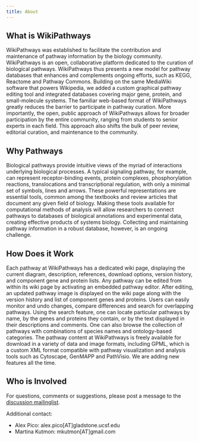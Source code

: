 ```yaml
---
title: About
---
```

<h2>What is WikiPathways</h2>
<p>WikiPathways was established to facilitate the contribution and maintenance of pathway information by the biology community. WikiPathways is an open, collaborative platform dedicated to the curation of biological pathways. WikiPathways thus presents a new model for pathway databases that enhances and complements ongoing efforts, such as KEGG, Reactome and Pathway Commons. Building on the same MediaWiki software that powers Wikipedia, we added a custom graphical pathway editing tool and integrated databases covering major gene, protein, and small-molecule systems. The familiar web-based format of WikiPathways greatly reduces the barrier to participate in pathway curation. More importantly, the open, public approach of WikiPathways allows for broader participation by the entire community, ranging from students to senior experts in each field. This approach also shifts the bulk of peer review, editorial curation, and maintenance to the community.</p>

<h2>Why Pathways</h2>
<p>Biological pathways provide intuitive views of the myriad of interactions underlying biological processes. A typical signaling pathway, for example, can represent receptor-binding events, protein complexes, phosphorylation reactions, translocations and transcriptional regulation, with only a minimal set of symbols, lines and arrows. These powerful representations are essential tools, common among the textbooks and review articles that document any given field of biology. Making these tools available for computational methods of analysis will allow researchers to connect pathways to databases of biological annotations and experimental data, creating effective products of systems biology. Collecting and maintaining pathway information in a robust database, however, is an ongoing challenge.</p>

<h2>How Does it Work</h2>
<p>Each pathway at WikiPathways has a dedicated wiki page, displaying the current diagram, description, references, download options, version history, and component gene and protein lists. Any pathway can be edited from within its wiki page by activating an embedded pathway editor. After editing, an updated pathway image is displayed on the wiki page along with the version history and list of component genes and proteins. Users can easily monitor and undo changes, compare differences and search for overlapping pathways. Using the search feature, one can locate particular pathways by name, by the genes and proteins they contain, or by the text displayed in their descriptions and comments. One can also browse the collection of pathways with combinations of species names and ontology-based categories. The pathway content at WikiPathways is freely available for download in a variety of data and image formats, including GPML, which is a custom XML format compatible with pathway visualization and analysis tools such as Cytoscape, GenMAPP and PathVisio. We are adding new features all the time.</p>

<h2>Who is Involved</h2>
<p>For questions, comments or suggestions, please post a message to the <a href="https://groups.google.com/forum/#!forum/wikipathways-discuss">discussion mailinglist</a>.</p>
<p>Additional contact:</p>
<ul>
<li>Alex Pico: alex.pico[AT]gladstone.ucsf.edu</li>
<li>Martina Kutmon: mkutmon[AT]gmail.com</li>
</ul>
